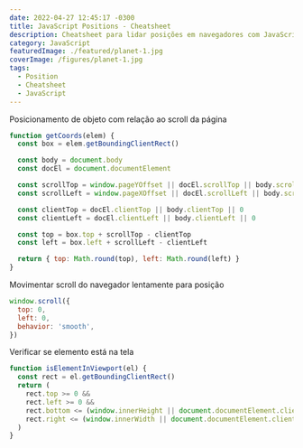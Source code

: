 ```yaml
---
date: 2022-04-27 12:45:17 -0300
title: JavaScript Positions - Cheatsheet
description: Cheatsheet para lidar posições em navegadores com JavaScript
category: JavaScript
featuredImage: ./featured/planet-1.jpg
coverImage: /figures/planet-1.jpg
tags:
  - Position
  - Cheatsheet
  - JavaScript
---
```


Posicionamento de objeto com relação ao scroll da página

```javascript
function getCoords(elem) {
  const box = elem.getBoundingClientRect()

  const body = document.body
  const docEl = document.documentElement

  const scrollTop = window.pageYOffset || docEl.scrollTop || body.scrollTop
  const scrollLeft = window.pageXOffset || docEl.scrollLeft || body.scrollLeft

  const clientTop = docEl.clientTop || body.clientTop || 0
  const clientLeft = docEl.clientLeft || body.clientLeft || 0

  const top = box.top + scrollTop - clientTop
  const left = box.left + scrollLeft - clientLeft

  return { top: Math.round(top), left: Math.round(left) }
}
```

Movimentar scroll do navegador lentamente para posição

```javascript
window.scroll({
  top: 0,
  left: 0,
  behavior: 'smooth',
})
```

Verificar se elemento está na tela

```javascript
function isElementInViewport(el) {
  const rect = el.getBoundingClientRect()
  return (
    rect.top >= 0 &&
    rect.left >= 0 &&
    rect.bottom <= (window.innerHeight || document.documentElement.clientHeight) &&
    rect.right <= (window.innerWidth || document.documentElement.clientWidth)
  )
}
```
